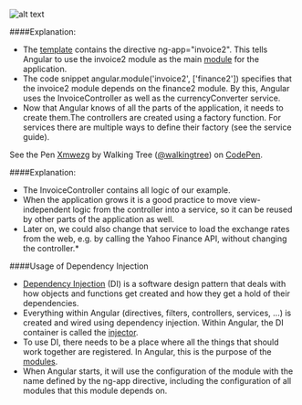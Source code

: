 ![alt text](https://docs.angularjs.org/img/guide/concepts-module-service.png "Template-Controller-Service")

####Explanation:
 * The <a class="x-grid-item"  href='/slidedeck/#1. Overview/2 Core-Concepts/4. Template' target="_blank">template</a> contains the directive ng-app="invoice2". This tells Angular to use the invoice2 module as the main <a class="x-grid-item"  href='/slidedeck/#1. Overview/2 Core-Concepts/16. Module' target="_blank">module</a> for the application. 
 * The code snippet angular.module('invoice2', ['finance2']) specifies that the invoice2 module depends on the finance2 module. By this, Angular uses the InvoiceController as well as the currencyConverter service.
 * Now that Angular knows of all the parts of the application, it needs to create them.The controllers are created using a factory function. For services there are multiple ways to define their factory (see the service guide). 

<p data-height="268" data-theme-id="0" data-slug-hash="Xmwezg" data-default-tab="result" data-user="walkingtree" class='codepen'>See the Pen <a href='http://codepen.io/walkingtree/pen/Xmwezg/'>Xmwezg</a> by Walking Tree (<a href='http://codepen.io/walkingtree'>@walkingtree</a>) on <a href='http://codepen.io'>CodePen</a>.</p>
<script async src="//assets.codepen.io/assets/embed/ei.js"></script>

####Explanation:

* The InvoiceController contains all logic of our example. 
* When the application grows it is a good practice to move view-independent logic from the controller into a service, so it can be reused by other parts of the application as well. 
* Later on, we could also change that service to load the exchange rates from the web, e.g. by calling the Yahoo Finance API, without changing the controller.* 

####Usage of Dependency Injection 

* <a class="x-grid-item"  href='/slidedeck/#1. Overview/2 Core-Concepts/14. Dependency Injection' target="_blank">Dependency Injection</a> (DI) is a software design pattern that deals with how objects and functions get created and how they get a hold of their dependencies. 
* Everything within Angular (directives, filters, controllers, services, ...) is created and wired using dependency injection. Within Angular, the DI container is called the <a class="x-grid-item"  href='/slidedeck/#1. Overview/2 Core-Concepts/15. Injector' target="_blank">injector</a>.
* To use DI, there needs to be a place where all the things that should work together are registered. In Angular, this is the purpose of the <a class="x-grid-item"  href='/slidedeck/#1. Overview/2 Core-Concepts/16. Module' target="_blank">modules</a>.
* When Angular starts, it will use the configuration of the module with the name defined by the ng-app directive, including the configuration of all modules that this module depends on.


